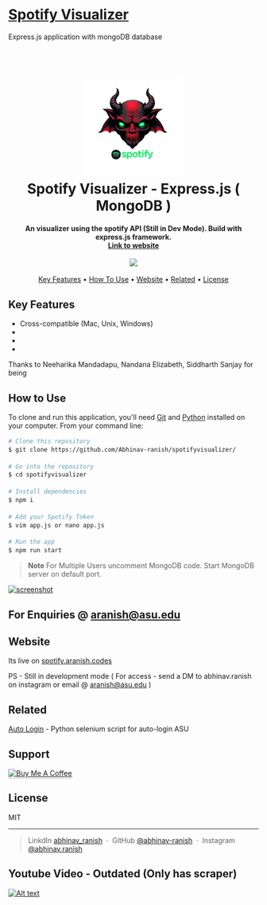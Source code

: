 # <a href = 'https://spotify.aranish.codes'> Spotify Visualizer </a> 
Express.js application with mongoDB database

<h1 align="center">
  <br>
  <img src="https://github.com/Abhinav-ranish/spotifyvisualizer/blob/main/public/logo.png" alt="ASU" width="200">
  <br>
  Spotify Visualizer - Express.js ( MongoDB )
  <br>
</h1>

<h4 align="center">An visualizer using the spotify API (Still in Dev Mode). Build with express.js framework. <br> <a href="https://spotify.aranish.codes" target="_blank">Link to website</a></h4>

<p align="center">
  <a href="https://www.paypal.me/aranish911">
    <img src="https://img.shields.io/badge/$-donate-ff69b4.svg?maxAge=2592000&amp;style=flat">
  </a>
</p>

<p align="center">
  <a href="#key-features">Key Features</a> •
  <a href="#how-to-use">How To Use</a> •
  <a href="#website">Website</a> •
  <a href="#related">Related</a> •
  <a href="#license">License</a>
</p>

## Key Features
* Cross-compatible (Mac, Unix, Windows)
*
*
*
Thanks to Neeharika Mandadapu, Nandana Elizabeth, Siddharth Sanjay for being 

## How to Use
To clone and run this application, you'll need [Git](https://git-scm.com) and [Python](https://www.python.org/) installed on your computer. From your command line:

```bash
# Clone this repository
$ git clone https://github.com/Abhinav-ranish/spotifyvisualizer/

# Go into the repository
$ cd spotifyvisualizer

# Install dependencies
$ npm i

# Add your Spotify Token
$ vim app.js or nano app.js

# Run the app
$ npm run start
```

> **Note**
> For Multiple Users uncomment MongoDB code. Start MongoDB server on default port.

[![screenshot](https://img.youtube.com/vi/tAJUgKUoVOo/0.jpg)](https://youtu.be/tAJUgKUoVOo)


## For Enquiries @ aranish@asu.edu 

## Website

Its live on <a href = 'https://spotify.aranish.codes'> spotify.aranish.codes </a>

PS - Still in development mode ( For access - send a DM to abhinav.ranish on instagram or email @ aranish@asu.edu )


## Related

[Auto Login](https://github.com/Abhinav-ranish/ASU-Autologin) - Python selenium script for auto-login ASU

## Support

<a href="https://paypal.me/aranish911" target="_blank"><img src="https://www.buymeacoffee.com/assets/img/custom_images/purple_img.png" alt="Buy Me A Coffee" style="height: 41px !important;width: 174px !important;box-shadow: 0px 3px 2px 0px rgba(190, 190, 190, 0.5) !important;-webkit-box-shadow: 0px 3px 2px 0px rgba(190, 190, 190, 0.5) !important;" ></a>


## License

MIT

---

> LinkdIn [abhinav_ranish](https://www.linkedin.com/in/abhinavranish/) &nbsp;&middot;&nbsp;
> GitHub [@abhinav-ranish](https://github.com/abhinav-ranish) &nbsp;&middot;&nbsp;
> Instagram [@abhinav.ranish](https://instagram.com/abhinav.ranish)



## Youtube Video - Outdated (Only has scraper)
[![Alt text](https://img.youtube.com/vi/Rb7f3m1Acos/0.jpg)](https://youtu.be/Rb7f3m1Acos)
